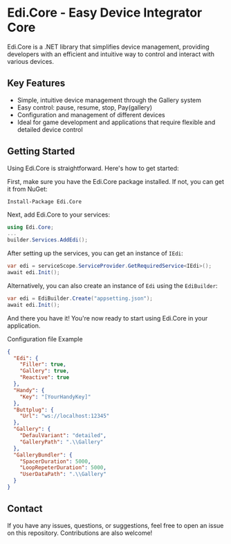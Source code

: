 ﻿# Edi.Core - Easy Device Integrator Core

Edi.Core is a .NET library that simplifies device management, providing developers with an efficient and intuitive way to control and interact with various devices. 

## Key Features

- Simple, intuitive device management through the Gallery system
- Easy control: pause, resume, stop, Pay(gallery)
- Configuration and management of different devices
- Ideal for game development and applications that require flexible and detailed device control

## Getting Started

Using Edi.Core is straightforward. Here's how to get started:

First, make sure you have the Edi.Core package installed. If not, you can get it from NuGet:

```shell
Install-Package Edi.Core
```

Next, add Edi.Core to your services:

```csharp
using Edi.Core;
...
builder.Services.AddEdi();
```

After setting up the services, you can get an instance of `IEdi`:

```csharp
var edi = serviceScope.ServiceProvider.GetRequiredService<IEdi>();
await edi.Init();
```

Alternatively, you can also create an instance of `Edi` using the `EdiBuilder`:

```csharp
var edi = EdiBuilder.Create("appsetting.json");
await edi.Init();
```

And there you have it! You're now ready to start using Edi.Core in your application.

Configuration file Example
```json
{
  "Edi": {
    "Filler": true,
    "Gallery": true,
    "Reactive": true
  },
  "Handy": {
    "Key": "[YourHandyKey]"
  },
  "Buttplug": {
    "Url": "ws://localhost:12345"
  },
  "Gallery": {
    "DefaulVariant": "detailed",
    "GalleryPath": ".\\Gallery"
  },
  "GalleryBundler": {
    "SpacerDuration": 5000,
    "LoopRepeterDuration": 5000,
    "UserDataPath": ".\\Gallery"
  }
}
```
## Contact

If you have any issues, questions, or suggestions, feel free to open an issue on this repository. Contributions are also welcome!

